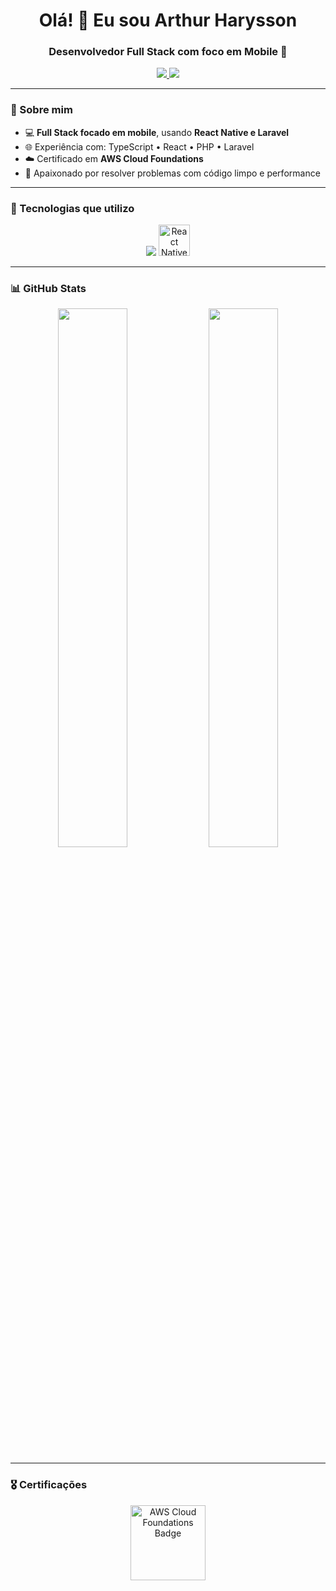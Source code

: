 <h1 align="center">Olá! 👋 Eu sou Arthur Harysson</h1>
<h3 align="center">Desenvolvedor Full Stack com foco em Mobile 🚀</h3>

<p align="center">
  <a href="https://www.linkedin.com/in/arthurharysson/" target="_blank">
    <img src="https://img.shields.io/badge/LinkedIn-Arthur_Harysson-blue?style=for-the-badge&logo=linkedin" />
  </a>
  <a href="mailto:arthurharysson03@gmail.com">
    <img src="https://img.shields.io/badge/Email-Enviar_Email-red?style=for-the-badge&logo=gmail" />
  </a>
</p>

---

### 🧠 Sobre mim

- 💻 **Full Stack focado em mobile**, usando **React Native e Laravel**
- 🌐 Experiência com: TypeScript • React • PHP • Laravel
- ☁️ Certificado em **AWS Cloud Foundations**
- 🎯 Apaixonado por resolver problemas com código limpo e performance

---

### 🚀 Tecnologias que utilizo

<p align="center">
  <img src="https://skillicons.dev/icons?i=php,laravel,ts,react" />
  <img src="https://skillicons.dev/icons?i=react" width="50" title="React Native" />
  <br/>
</p>

---

### 📊 GitHub Stats

<p align="center">
  <img src="https://github-readme-stats.vercel.app/api?username=arthurharysson&show_icons=true&theme=github_dark&hide_border=true" width="47%" />
  <img src="https://github-readme-stats.vercel.app/api/top-langs/?username=arthurharysson&layout=compact&theme=github_dark&hide_border=true&langs_count=8" width="47%" />
</p>

---

### 🎖️ Certificações

<p align="center">
  <img src="https://d1.awsstatic.com/training-and-certification/Certification%20Badges/AWS-Certified-Cloud-Practitioner_badge.4d847759485d2c51c8b4568615b59d16672a4a2e.png" width="120" alt="AWS Cloud Foundations Badge" />
</p>
